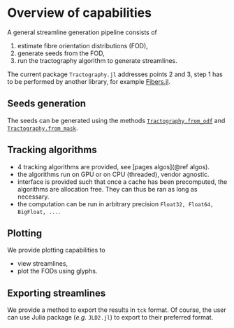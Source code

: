 # Overview of capabilities

A general streamline generation pipeline consists of 

1. estimate fibre orientation distributions (FOD),
2. generate seeds from the FOD,
3. run the tractography algorithm to generate streamlines.

The current package `Tractography.jl` addresses points 2 and 3, step 1 has to be performed by another library, for example [Fibers.jl](https://github.com/lincbrain/Fibers.jl).


## Seeds generation

The seeds can be generated using the methods [`Tractography.from_odf`](@ref) and [`Tractography.from_mask`](@ref). 

## Tracking algorithms

- 4 tracking algorithms are provided, see [pages algos](@ref algos).
- the algorithms run on GPU or on CPU (threaded), vendor agnostic.
- interface is provided such that once a cache has been precomputed, the algorithms are allocation free. They can thus be ran as long as necessary.
- the computation can be run in arbitrary precision `Float32, Float64, BigFloat, ...`. 

## Plotting

We provide plotting capabilities to 
- view streamlines,
- plot the FODs using glyphs. 

## Exporting streamlines

We provide a method to export the results in `tck` format. Of course, the user can use Julia package (*e.g.*  `JLD2.jl`) to export to their preferred format.